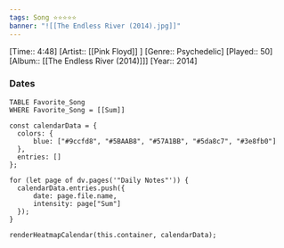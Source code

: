 ```yaml
---
tags: Song ⭐⭐⭐⭐⭐ 
banner: "![[The Endless River (2014).jpg]]"
---
```

[Time:: 4:48]
[Artist:: [[Pink Floyd]] ]
[Genre:: Psychedelic]
[Played:: 50]
[Album:: [[The Endless River (2014)]]]
[Year:: 2014]
### Dates
````dataview
TABLE Favorite_Song
WHERE Favorite_Song = [[Sum]]
````

  ```dataviewjs
const calendarData = { 
	colors: { 
		blue: ["#9ccfd8", "#5BAAB8", "#57A1BB", "#5da8c7", "#3e8fb0"] 
	}, 
	entries: [] 
}; 

for (let page of dv.pages('"Daily Notes"')) { 
	calendarData.entries.push({ 
		date: page.file.name, 
		intensity: page["Sum"]
	}); 
} 

renderHeatmapCalendar(this.container, calendarData);
```
